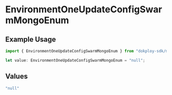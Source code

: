 # EnvironmentOneUpdateConfigSwarmMongoEnum

## Example Usage

```typescript
import { EnvironmentOneUpdateConfigSwarmMongoEnum } from "dokploy-sdk/models/operations";

let value: EnvironmentOneUpdateConfigSwarmMongoEnum = "null";
```

## Values

```typescript
"null"
```